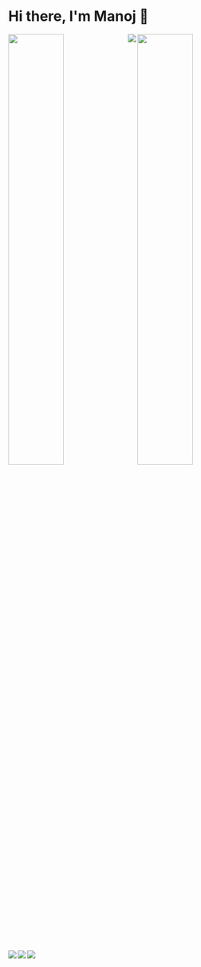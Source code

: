 # Hi there, I'm Manoj 👋

<img align="left" src="https://github-readme-stats.vercel.app/api?username=smmuser96&show_icons=true&theme=radical" width="47%"/>
<img src="https://github-readme-stats.vercel.app/api/top-langs/?username=smmuser96&layout=compact" width="47%" />

<img align="left" src="https://img.shields.io/badge/c++-%2300599C.svg?style=for-the-badge&logo=c%2B%2B&logoColor=white"/>
<img align="left" src="https://img.shields.io/badge/html5-%23E34F26.svg?style=for-the-badge&logo=html5&logoColor=white"/>
<img align="left" src="https://img.shields.io/badge/css3-%231572B6.svg?style=for-the-badge&logo=css3&logoColor=white"/>
<img  src="https://img.shields.io/badge/javascript-%23323330.svg?style=for-the-badge&logo=javascript&logoColor=%23F7DF1E"/>
